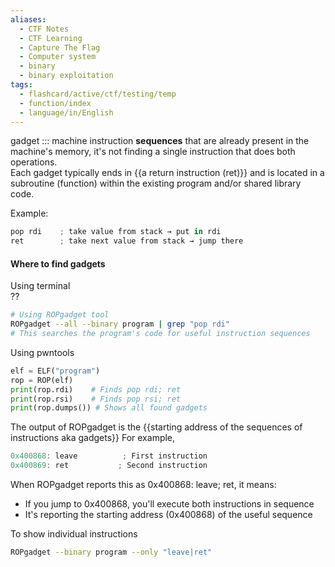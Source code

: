 ```yaml
---
aliases:
  - CTF Notes
  - CTF Learning
  - Capture The Flag
  - Computer system
  - binary
  - binary exploitation
tags:
  - flashcard/active/ctf/testing/temp
  - function/index
  - language/in/English
---
```


gadget ::: machine instruction **sequences** that are already present in the machine's memory, it's not finding a single instruction that does both operations.   
Each gadget typically ends in {{a return instruction (ret)}} and is located in a subroutine (function) within the existing program and/or shared library code.  

Example:
```as
pop rdi    ; take value from stack → put in rdi
ret        ; take next value from stack → jump there
```


#### Where to find gadgets 
Using terminal    
??
```bash
# Using ROPgadget tool
ROPgadget --all --binary program | grep "pop rdi"
# This searches the program's code for useful instruction sequences
```
Using pwntools  
```py
elf = ELF("program")
rop = ROP(elf)
print(rop.rdi)    # Finds pop rdi; ret
print(rop.rsi)    # Finds pop rsi; ret
print(rop.dumps()) # Shows all found gadgets
```

The output of ROPgadget is the {{starting address of the sequences of instructions aka gadgets}}
For example, 
```as
0x400868: leave          ; First instruction
0x400869: ret           ; Second instruction
```
When ROPgadget reports this as 0x400868: leave; ret, it means:

- If you jump to 0x400868, you'll execute both instructions in sequence
- It's reporting the starting address (0x400868) of the useful sequence


To show individual instructions
```bash
ROPgadget --binary program --only "leave|ret"
```
